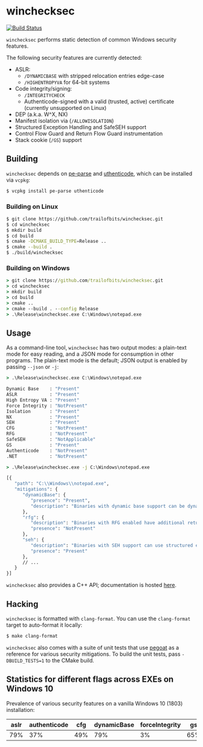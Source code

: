 winchecksec
===========

[![Build Status](https://img.shields.io/github/workflow/status/trailofbits/winchecksec/CI/master)](https://github.com/trailofbits/winchecksec/actions?query=workflow%3ACI)

`winchecksec` performs static detection of common Windows security features.

The following security features are currently detected:

* ASLR:
    * `/DYNAMICBASE` with stripped relocation entries edge-case
    * `/HIGHENTROPYVA` for 64-bit systems
* Code integrity/signing:
    * `/INTEGRITYCHECK`
    * Authenticode-signed with a valid (trusted, active) certificate (currently unsupported on Linux)
* DEP (a.k.a. W^X, NX)
* Manifest isolation via (`/ALLOWISOLATION`)
* Structured Exception Handling and SafeSEH support
* Control Flow Guard and Return Flow Guard instrumentation
* Stack cookie (`/GS`) support

## Building

`winchecksec` depends on [pe-parse](https://github.com/trailofbits/pe-parse) and
[uthenticode](https://github.com/trailofbits/uthenticode), which can be installed via `vcpkg`:

```bash
$ vcpkg install pe-parse uthenticode
```

### Building on Linux
```bash
$ git clone https://github.com/trailofbits/winchecksec.git
$ cd winchecksec
$ mkdir build
$ cd build
$ cmake -DCMAKE_BUILD_TYPE=Release ..
$ cmake --build .
$ ./build/winchecksec
```

### Building on Windows
```cmd
> git clone https://github.com/trailofbits/winchecksec.git
> cd winchecksec
> mkdir build
> cd build
> cmake ..
> cmake --build . --config Release
> .\Release\winchecksec.exe C:\Windows\notepad.exe
```

## Usage

As a command-line tool, `winchecksec` has two output modes: a plain-text mode for easy reading,
and a JSON mode for consumption in other programs. The plain-text mode is the default; JSON output
is enabled by passing `--json` or `-j`:

```cmd
> .\Release\winchecksec.exe C:\Windows\notepad.exe

Dynamic Base    : "Present"
ASLR            : "Present"
High Entropy VA : "Present"
Force Integrity : "NotPresent"
Isolation       : "Present"
NX              : "Present"
SEH             : "Present"
CFG             : "NotPresent"
RFG             : "NotPresent"
SafeSEH         : "NotApplicable"
GS              : "Present"
Authenticode    : "NotPresent"
.NET            : "NotPresent"

> .\Release\winchecksec.exe -j C:\Windows\notepad.exe

[{
   "path": "C:\\Windows\\notepad.exe",
   "mitigations": {
      "dynamicBase": {
         "presence": "Present",
         "description": "Binaries with dynamic base support can be dynamically rebased, enabling ASLR."
      },
      "rfg": {
         "description": "Binaries with RFG enabled have additional return-oriented-programming protections.",
         "presence": "NotPresent"
      },
      "seh": {
         "description": "Binaries with SEH support can use structured exception handlers.",
         "presence": "Present"
      },
      // ...
   }
}]
```

`winchecksec` also provides a C++ API; documentation is hosted
[here](https://trailofbits.github.io/winchecksec/).

## Hacking

`winchecksec` is formatted with `clang-format`. You can use the `clang-format` target to
auto-format it locally:

```bash
$ make clang-format
```

`winchecksec` also comes with a suite of unit tests that use
[pegoat](https://github.com/trailofbits/pegoat) as a reference for various security mitigations.
To build the unit tests, pass `-DBUILD_TESTS=1` to the CMake build.

## Statistics for different flags across EXEs on Windows 10

Prevalence of various security features on a vanilla Windows 10 (1803) installation:

| aslr | authenticode | cfg | dynamicBase | forceIntegrity | gs | highEntropyVA |  isolation |  nx |  rfg | safeSEH |  seh |
| ---- | ------------ | --- | ----------- | -------------- | -- | ------------- | ---------- | --- | ---  | ------- | --- |
| 79%	| 37% | 49%	| 79% | 3% | 65% | 43% | 100% | 79% | 6% | 25%| 91% |

